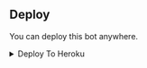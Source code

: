 


## Deploy
You can deploy this bot anywhere.

<details><summary>Deploy To Heroku</summary>
<p>
<br>
<a href="https://heroku.com/deploy?template=https://github.com/Azanpopz/meemi">
  <img src="https://www.herokucdn.com/deploy/button.svg" alt="Deploy">
</a>
</p>
</details>

